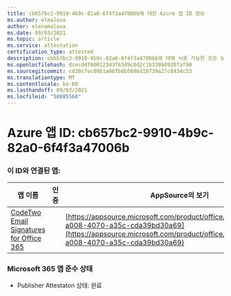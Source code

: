```yaml
---
title: cb657bc2-9910-4b9c-82a0-6f4f3a47006b에 대한 Azure 앱 ID 정보
ms.author: elmalova
author: elenamalova
ms.date: 09/03/2021
ms.topic: article
ms.service: attestation
certification_type: attested
description: cb657bc2-9910-4b9c-82a0-6f4f3a47006b에 대해 사용 가능한 모든 보안 및 규정 준수 정보입니다.
ms.openlocfilehash: dcecddf00012343f63d9c0d2c1b339b0928faf90
ms.sourcegitcommit: cd30c7ec09b1a06fb0b5696d10739a27c8434c53
ms.translationtype: MT
ms.contentlocale: ko-KR
ms.lasthandoff: 09/03/2021
ms.locfileid: "58885568"
---
```

# <a name="azure-app-id-cb657bc2-9910-4b9c-82a0-6f4f3a47006b"></a>Azure 앱 ID: cb657bc2-9910-4b9c-82a0-6f4f3a47006b


### <a name="apps-associated-with-this-id"></a>이 ID와 연결된 앱:
| **앱 이름** | **인증** | **AppSource의 보기** |
|--------------|---------------|-----------------------|
| [CodeTwo Email Signatures for Office 365](https://docs.microsoft.com/microsoft-365-app-certification/forward/codetwo.3d2daeb9-a008-4070-a35c-cda39bd30a69) |  | [https://appsource.microsoft.com/product/office/codetwo.3d2daeb9-a008-4070-a35c-cda39bd30a69](https://appsource.microsoft.com/product/office/codetwo.3d2daeb9-a008-4070-a35c-cda39bd30a69) |

### <a name="microsoft-365-app-compliance-status"></a>Microsoft 365 앱 준수 상태
- Publisher Attestaton 상태: 완료
